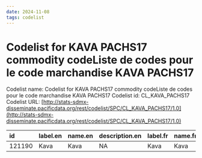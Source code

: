 ```yaml
---
date: 2024-11-08
tags: codelist
---
```


# Codelist for KAVA PACHS17 commodity codeListe de codes pour le code marchandise KAVA PACHS17

Codelist name: Codelist for KAVA PACHS17 commodity codeListe de codes pour le code marchandise KAVA PACHS17
Codelist id: CL_KAVA_PACHS17
Codelist URL: [http://stats-sdmx-disseminate.pacificdata.org/rest/codelist/SPC/CL_KAVA_PACHS17/1.0](http://stats-sdmx-disseminate.pacificdata.org/rest/codelist/SPC/CL_KAVA_PACHS17/1.0)

|id     |label.en |name.en |description.en |label.fr |name.fr |description.fr |
|:------|:--------|:-------|:--------------|:--------|:-------|:--------------|
|121190 |Kava     |Kava    |NA             |Kava     |Kava    |NA             |
